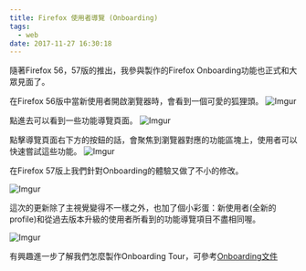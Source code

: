```yaml
---
title: Firefox 使用者導覽 (Onboarding)
tags:
  - web
date: 2017-11-27 16:30:18
---
```


隨著Firefox 56，57版的推出，我參與製作的Firefox Onboarding功能也正式和大眾見面了。

在Firefox 56版中當新使用者開啟瀏覽器時，會看到一個可愛的狐狸頭。
![Imgur](https://i.imgur.com/5f4I31q.png)

點進去可以看到一些功能導覽頁面。
![Imgur](https://i.imgur.com/WaOb0Fo.png)

點擊導覽頁面右下方的按鈕的話，會聚焦到瀏覽器對應的功能區塊上，使用者可以快速嘗試這些功能。
![Imgur](https://i.imgur.com/JhNp2K4m.png)

在Firefox 57版上我們針對Onboarding的體驗又做了不小的修改。

![Imgur](https://i.imgur.com/EMDXiIX.png)

這次的更新除了主視覺變得不一樣之外，也加了個小彩蛋：新使用者(全新的profile)和從過去版本升級的使用者所看到的功能導覽項目不盡相同喔。

![Imgur](https://i.imgur.com/pGmPnM8.png)

有興趣進一步了解我們怎麼製作Onboarding Tour，可參考[Onboarding文件](https://github.com/mozilla/gecko-dev/tree/master/browser/extensions/onboarding)
